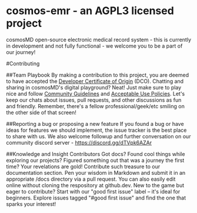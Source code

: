 # cosmos-emr - an AGPL3 licensed project
cosmosMD open-source electronic medical record system - this is currently in development and not fully functional - we welcome you to be a part of our journey! 

#Contributing

##Team Playbook
By making a contribution to this project, you are deemed to have accepted the [Developer Certificate of Origin](https://developercertificate.org/) (DCO). Chatting and sharing in cosmosMD's digital playground? Neat! Just make sure to play nice and follow [Community Guidelines](https://help.github.com/en/github/site-policy/github-community-guidelines) and [Acceptable Use Policies](https://help.github.com/en/github/site-policy/github-acceptable-use-policies). Let's keep our chats about issues, pull requests, and other discussions as fun and friendly. Remember, there's a fellow professional/geek/etc smiling on the other side of that screen!

##Reporting a bug or proposing a new feature
If you found a bug or have ideas for features we should implement, the issue tracker is the best place to share with us.  We also welcome followup and further conversation on our community discord server - https://discord.gg/dTVpk6AZAr

##Knowledge and Insight Contributors
Got docs? Found cool things while exploring our projects? Figured something out that was a journey the first time? Your revelations are gold! Contribute such treasure to our documentation section. Pen your wisdom in Markdown and submit it in an appropriate /docs directory via a pull request.  You can also easily edit online without cloning the respository at github.dev.  New to the game but eager to contribute? Start with our "good first issue" label – it's ideal for beginners. Explore issues tagged "#good first issue" and find the one that sparks your interest!
